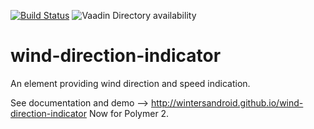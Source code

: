 [![Build Status](https://travis-ci.org/wintersandroid/wind-direction-indicator.svg?branch=master)](https://travis-ci.org/wintersandroid/wind-direction-indicator)
![Vaadin Directory availability](https://img.shields.io/badge/Vaadin%20Directory-available-green.svg?style=flat-square&colorB=00b4f0&link=https://vaadin.com/directory)
# wind-direction-indicator

An element providing wind direction and speed indication.
 
See documentation and demo --> http://wintersandroid.github.io/wind-direction-indicator
Now for Polymer 2.
